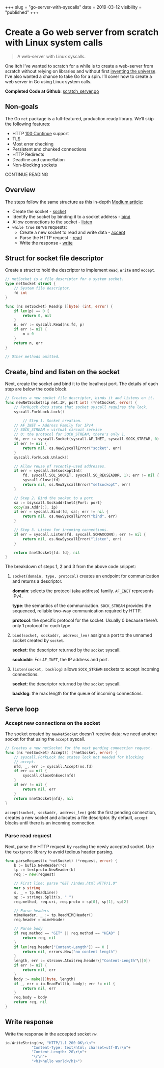 +++
slug = "go-server-with-syscalls"
date = 2019-03-12
visibility = "published"
+++

# Create a Go web server from scratch with Linux system calls

> A web-server with Linux syscalls.

One itch I’ve wanted to scratch for a while is to create a web-server from scratch without relying on libraries and without first [inventing the universe](https://www.goodreads.com/quotes/32952-if-you-wish-to-make-an-apple-pie-from-scratch). I’ve also wanted a chance to take Go for a spin. I’ll cover how to create a web server in Go using Linux system calls.

**Completed Code at Github**: [scratch_server.go](https://gist.github.com/jschaf/93f37aedb5327c54cb356b2f1f0427e3)

## Non-goals

The Go `net` package is a full-featured, production ready library. We’ll skip the following features:

- HTTP [100 Continue](https://developer.mozilla.org/en-US/docs/Web/HTTP/Status/100) support
- TLS
- Most error checking
- Persistent and chunked connections
- HTTP Redirects
- Deadline and cancellation
- Non-blocking sockets

CONTINUE READING

## Overview

The steps follow the same structure as this in-depth [Medium article](https://medium.com/from-the-scratch/http-server-what-do-you-need-to-know-to-build-a-simple-http-server-from-scratch-d1ef8945e4fa):

- Create the socket - [socket](http://man7.org/linux/man-pages/man2/socket.2.html)
- Identify the socket by binding it to a socket address - [bind](http://man7.org/linux/man-pages/man2/bind.2.html)
- Allow connections to the socket - [listen](http://man7.org/linux/man-pages/man2/listen.2.html)
- `while true` serve requests:
  - Create a new socket to read and write data - [accept](http://man7.org/linux/man-pages/man2/accept.2.html)
  - Parse the HTTP request - [read](http://man7.org/linux/man-pages/man2/read.2.html)
  - Write the response - [write](http://man7.org/linux/man-pages/man2/write.2.html)

## **Struct for socket file descriptor**

Create a struct to hold the descriptor to implement `Read`, `Write` and `Accept`.

```go
// netSocket is a file descriptor for a system socket.
type netSocket struct {
    // System file descriptor.
    fd int
}

func (ns netSocket) Read(p []byte) (int, error) {
    if len(p) == 0 {
        return 0, nil
    }
    n, err := syscall.Read(ns.fd, p)
    if err != nil {
        n = 0
    }
    return n, err
}

// Other methods omitted.
```

## Create, bind and listen on the socket

Next, create the socket and bind it to the localhost port. The details of each step are below the code block.

```go
// Creates a new socket file descriptor, binds it and listens on it.
func newNetSocket(ip net.IP, port int) (*netSocket, error) {
    // ForkLock docs state that socket syscall requires the lock.
    syscall.ForkLock.Lock()

        // Step 1. Socket creation.
    // AF_INET = Address Family for IPv4
    // SOCK_STREAM = virtual circuit service
    // 0: the protocol for SOCK_STREAM, there's only 1.
    fd, err := syscall.Socket(syscall.AF_INET, syscall.SOCK_STREAM, 0)
    if err != nil {
        return nil, os.NewSyscallError("socket", err)
    }
    syscall.ForkLock.Unlock()

    // Allow reuse of recently-used addresses.
    if err = syscall.SetsockoptInt(
        fd, syscall.SOL_SOCKET, syscall.SO_REUSEADDR, 1); err != nil {
        syscall.Close(fd)
        return nil, os.NewSyscallError("setsockopt", err)
    }

    // Step 2. Bind the socket to a port
    sa := &syscall.SockaddrInet4{Port: port}
    copy(sa.Addr[:], ip)
    if err = syscall.Bind(fd, sa); err != nil {
        return nil, os.NewSyscallError("bind", err)
    }

    // Step 3. Listen for incoming connections.
    if err = syscall.Listen(fd, syscall.SOMAXCONN); err != nil {
        return nil, os.NewSyscallError("listen", err)
    }

    return &netSocket{fd: fd}, nil
}
```

The breakdown of steps 1, 2 and 3 from the above code snippet:

1.  `socket(domain, type, protocol)` creates an endpoint for communication and 
    returns a descriptor.
    
    **domain**: selects the protocol (aka address) family. `AF_INET` represents IPv4.
    
    **type**: the semantics of the communication. `SOCK_STREAM` provides the 
    sequenced, reliable two-way communication required by HTTP.

    **protocol**: the specific protocol for the socket. Usually 0 because 
    there’s only 1 protocol for each type.
    
2.  `bind(socket, sockaddr, address_len)` assigns a port to the unnamed socket 
    created by `socket`.
    
    **socket**: the descriptor returned by the `socket` syscall. 
    
    **sockaddr**: For `AF_INET`, the IP address and port.
    
3.  `listen(socket, backlog)` allows `SOCK_STREAM` sockets to accept incoming
    connections.
    
    **socket**: the descriptor returned by the `socket` syscall. 
    
    **backlog**: the max length for the queue of incoming connections.

## Serve loop

### Accept new connections on the socket

The socket created by `newNetSocket` doesn’t receive data; we need another socket for that using the `accept` syscall.

```go
// Creates a new netSocket for the next pending connection request.
func (ns *netSocket) Accept() (*netSocket, error) {
    // syscall.ForkLock doc states lock not needed for blocking
    // accept.
    nfd, _, err := syscall.Accept(ns.fd)
    if err == nil {
        syscall.CloseOnExec(nfd)
    }
    if err != nil {
        return nil, err
    }
    return &netSocket{nfd}, nil
}
```

`accept(socket, sockaddr, address_len)` gets the first pending connection, creates a new socket and allocates a file descriptor. By default, `accept` blocks until there is an incoming connection.

### Parse read request

Next, parse the HTTP request by `read`ing the newly accepted socket. Use the `textproto` library to avoid tedious header parsing.

```go
func parseRequest(c *netSocket) (*request, error) {
    b := bufio.NewReader(*c)
    tp := textproto.NewReader(b)
    req := new(request)

    // First line: parse "GET /index.html HTTP/1.0"
    var s string
    s, _ = tp.ReadLine()
    sp := strings.Split(s, " ")
    req.method, req.uri, req.proto = sp[0], sp[1], sp[2]

    // Parse headers
    mimeHeader, _ := tp.ReadMIMEHeader()
    req.header = mimeHeader

    // Parse body
    if req.method == "GET" || req.method == "HEAD" {
        return req, nil
    }
    if len(req.header["Content-Length"]) == 0 {
        return nil, errors.New("no content length")
    }
    length, err := strconv.Atoi(req.header\["Content-Length"\][0])
    if err != nil {
        return nil, err
    }
    body := make([]byte, length)
    if _, err = io.ReadFull(b, body); err != nil {
        return nil, err
    }
    req.body = body
    return req, nil
}
```

## Write response

Write the response in the accepted socket `rw`.

```go
io.WriteString(rw, "HTTP/1.1 200 OK\r\n"+
            "Content-Type: text/html; charset=utf-8\r\n"+
            "Content-Length: 20\r\n"+
            "\r\n"+
            "<h1>hello world</h1>")
```
